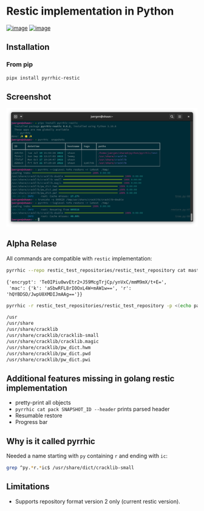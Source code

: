 # Restic implementation in Python

[![image](https://github.com/juergenhoetzel/pyrrhic/workflows/main/badge.svg?branch=master)](https://github.com/juergenhoetzel/pyrrhic/actions?workflow=main)
[![image](https://codecov.io/gh/juergenhoetzel/pyrrhic/branch/master/graph/badge.svg)](https://codecov.io/gh/juergenhoetzel/pyrrhic)

## Installation

### From pip

```bash
pipx install pyrrhic-restic
```
## Screenshot

<img src="https://github.com/juergenhoetzel/pyrrhic/blob/master/screenshots/screenshot.png">

## Alpha Relase

All commands are compatible with `restic` implementation:
```bash
pyrrhic --repo restic_test_repositories/restic_test_repository cat masterkey

```

```
{'encrypt': 'Te0IPiu0wvEtr2+J59McgTrjCp/ynVxC/mmM9mX/t+E=',
 'mac': {'k': 'aSbwRFL8rIOOxL4W+mAW1w==', 'r': 'hQYBDSD/JwpU8XMDIJmAAg=='}}
```

```bash
pyrrhic -r restic_test_repositories/restic_test_repository -p <(echo password) ls latest
```

```
/usr
/usr/share
/usr/share/cracklib
/usr/share/cracklib/cracklib-small
/usr/share/cracklib/cracklib.magic
/usr/share/cracklib/pw_dict.hwm
/usr/share/cracklib/pw_dict.pwd
/usr/share/cracklib/pw_dict.pwi
```

## Additional features missing in golang restic implementation

- pretty-print all objects
- `pyrrhic cat pack SNAPSHOT_ID --header` prints parsed header
- Resumable restore
- Progress bar

## Why is it called pyrrhic

Needed a name starting with `py` containing `r` and ending with `ic`:

```bash
grep ^py.*r.*ic$ /usr/share/dict/cracklib-small
```

## Limitations

- Supports repository format version 2 only (current restic version).
